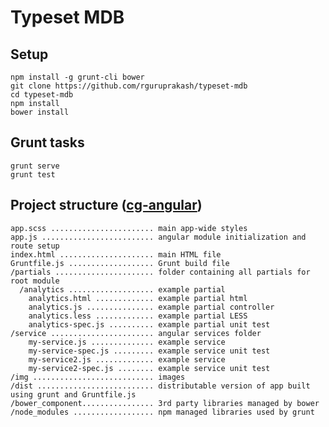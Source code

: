 # Typeset MDB

Setup
-----
```
npm install -g grunt-cli bower
git clone https://github.com/rguruprakash/typeset-mdb
cd typeset-mdb
npm install
bower install
```

Grunt tasks
----------

```
grunt serve
grunt test
```

Project structure ([cg-angular](https://github.com/cgross/generator-cg-angular))
-----------------
    app.scss ....................... main app-wide styles
    app.js ......................... angular module initialization and route setup
    index.html ..................... main HTML file
    Gruntfile.js ................... Grunt build file
    /partials ...................... folder containing all partials for root module
      /analytics ................... example partial
        analytics.html ............. example partial html
        analytics.js ............... example partial controller
        analytics.less ............. example partial LESS
        analytics-spec.js .......... example partial unit test
    /service ....................... angular services folder
        my-service.js .............. example service
        my-service-spec.js ......... example service unit test
        my-service2.js ............. example service
        my-service2-spec.js ........ example service unit test
    /img ........................... images
    /dist .......................... distributable version of app built using grunt and Gruntfile.js
    /bower_component................ 3rd party libraries managed by bower
    /node_modules .................. npm managed libraries used by grunt
